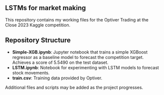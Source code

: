 ## LSTMs for market making
This repository contains my working files for the Optiver Trading at the Close 2023 Kaggle competition.

## Repository Structure

- **Simple-XGB.ipynb**: Jupyter notebook that trains a simple XGBoost regressor as a baseline model to forecast the competition target. Achieves a score of 5.5490 on the test dataset. 
- **LSTM.ipynb**: Notebook for experimenting with LSTM models to forecast stock movements.
- **train.csv**: Training data provided by Optiver.

Additional files and scripts may be added as the project progresses.